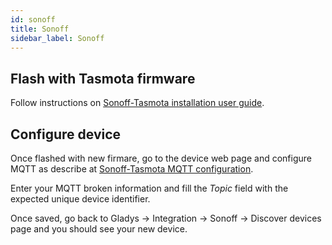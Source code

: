 ```yaml
---
id: sonoff
title: Sonoff
sidebar_label: Sonoff
---
```


## Flash with Tasmota firmware

Follow instructions on <a href="https://github.com/arendst/Sonoff-Tasmota/wiki" target="_blank">Sonoff-Tasmota installation user guide</a>.

## Configure device

Once flashed with new firmare, go to the device web page and configure MQTT as describe at <a href="https://github.com/arendst/Sonoff-Tasmota/wiki/MQTT" target="_blank">Sonoff-Tasmota MQTT configuration</a>.

Enter your MQTT broken information and fill the <i>Topic</i> field with the expected unique device identifier.

Once saved, go back to Gladys -> Integration -> Sonoff -> Discover devices page and you should see your new device.
